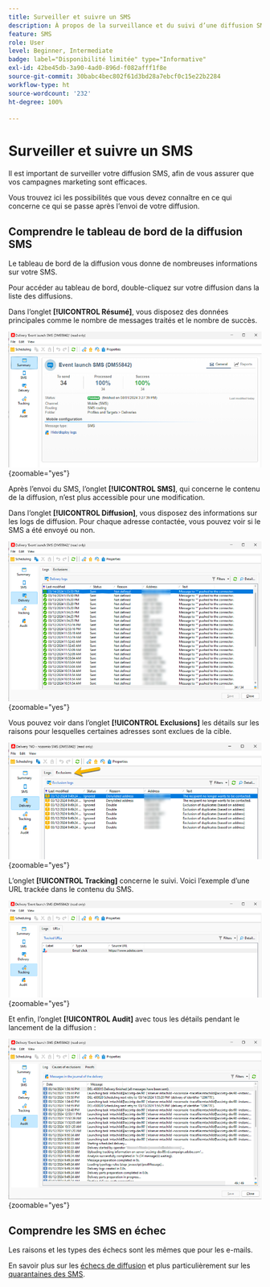 ```yaml
---
title: Surveiller et suivre un SMS
description: À propos de la surveillance et du suivi d’une diffusion SMS
feature: SMS
role: User
level: Beginner, Intermediate
badge: label="Disponibilité limitée" type="Informative"
exl-id: 42be45db-3a90-4ad0-896d-f082afff1f8e
source-git-commit: 30babc4bec802f61d3bd28a7ebcf0c15e22b2284
workflow-type: ht
source-wordcount: '232'
ht-degree: 100%

---
```


# Surveiller et suivre un SMS

Il est important de surveiller votre diffusion SMS, afin de vous assurer que vos campagnes marketing sont efficaces.

Vous trouvez ici les possibilités que vous devez connaître en ce qui concerne ce qui se passe après l’envoi de votre diffusion.

## Comprendre le tableau de bord de la diffusion SMS

Le tableau de bord de la diffusion vous donne de nombreuses informations sur votre SMS.

Pour accéder au tableau de bord, double-cliquez sur votre diffusion dans la liste des diffusions.

Dans l’onglet **[!UICONTROL Résumé]**, vous disposez des données principales comme le nombre de messages traités et le nombre de succès.

![](assets/sms_summary.png){zoomable="yes"}

Après l’envoi du SMS, l’onglet **[!UICONTROL SMS]**, qui concerne le contenu de la diffusion, n’est plus accessible pour une modification.

Dans l’onglet **[!UICONTROL Diffusion]**, vous disposez des informations sur les logs de diffusion. Pour chaque adresse contactée, vous pouvez voir si le SMS a été envoyé ou non.

![](assets/sms_deliverylogs.png){zoomable="yes"}

Vous pouvez voir dans l’onglet **[!UICONTROL Exclusions]** les détails sur les raisons pour lesquelles certaines adresses sont exclues de la cible.

![](assets/sms_exclusions.png){zoomable="yes"}

L’onglet **[!UICONTROL Tracking]** concerne le suivi. Voici l’exemple d’une URL trackée dans le contenu du SMS.

![](assets/sms_trackinglogs.png){zoomable="yes"}

Et enfin, l’onglet **[!UICONTROL Audit]** avec tous les détails pendant le lancement de la diffusion :

![](assets/sms_audit.png){zoomable="yes"}

## Comprendre les SMS en échec

Les raisons et les types des échecs sont les mêmes que pour les e-mails.

En savoir plus sur les [échecs de diffusion](../delivery-failures.md) et plus particulièrement sur les [quarantaines des SMS](../delivery-failures.md#sms-quarantines).
